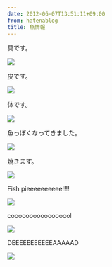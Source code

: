 ```yaml
---
date: 2012-06-07T13:51:11+09:00
from: hatenablog
title: 魚情報
---
```

具です。

![](http://dl.dropbox.com/u/5978869/image/20120607_134329.png)

皮です。

![](http://dl.dropbox.com/u/5978869/image/20120607_134355.png)

体です。

![](http://dl.dropbox.com/u/5978869/image/20120607_134412.png)

魚っぽくなってきました。

![](http://dl.dropbox.com/u/5978869/image/20120607_134436.png)

焼きます。

![](http://dl.dropbox.com/u/5978869/image/20120607_134527.png)

  

Fish pieeeeeeeeee!!!!

![](http://dl.dropbox.com/u/5978869/image/20120607_134743.png)

cooooooooooooooool

![](http://dl.dropbox.com/u/5978869/image/20120607_134807.png)

DEEEEEEEEEEEAAAAAD

![](http://dl.dropbox.com/u/5978869/image/20120607_134834.png)

